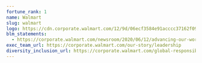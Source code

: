 ```yaml
---
fortune_rank: 1
name: Walmart
slug: walmart
logo: https://cdn.corporate.walmart.com/12/9d/06ecf3584e91acccc37162f09714/logowhite.svg
blm_statements:
  - https://corporate.walmart.com/newsroom/2020/06/12/advancing-our-work-on-racial-equity
exec_team_url: https://corporate.walmart.com/our-story/leadership
diversity_inclusion_url: https://corporate.walmart.com/global-responsibility/diversity-equity-and-inclusion
---
```

